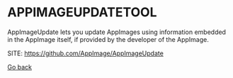# APPIMAGEUPDATETOOL

 AppImageUpdate lets you update AppImages using information embedded in
 the AppImage itself, if provided by the developer of the AppImage.
 
 SITE: https://github.com/AppImage/AppImageUpdate

 [Go back](https://portable-linux-apps.github.io/apps.html)
